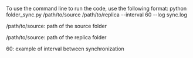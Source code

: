 To use the command line to run the code, use the following format:
python folder_sync.py /path/to/source /path/to/replica --interval 60 --log sync.log

/path/to/source: path of the source folder

/path/to/source: path of the replica folder

60: example of interval between synchronization
 
